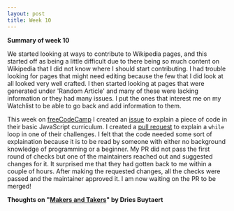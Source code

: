 ```yaml
---
layout: post
title: Week 10
---
```


**Summary of week 10**

We started looking at ways to contribute to Wikipedia pages, and this started off as being a little difficult due to there being so much content on Wikipedia that I did not know where I should start contributing. I had trouble looking for pages that might need editing because the few that I did look at all looked very well crafted. I then started looking at pages that were generated under 'Random Article' and many of these were lacking information or they had many issues. I put the ones that interest me on my Watchlist to be able to go back and add information to them.

This week on [freeCodeCamp](https://github.com/freeCodeCamp/freeCodeCamp) I created an [issue](https://github.com/freeCodeCamp/freeCodeCamp/issues/37682) to explain a piece of code in their basic JavaScript curriculum. I created a [pull request](https://github.com/freeCodeCamp/freeCodeCamp/pull/37683) to explain a <code>while</code> loop in one of their challenges. I felt that the code needed some sort of explaination because it is to be read by someone with either no background knowledge of programming or a beginner. My PR did not pass the first round of checks but one of the maintainers reached out and suggested changes for it. It surprised me that they had gotten back to me within a couple of hours. After making the requested changes, all the checks were passed and the maintainer approved it. I am now waiting on the PR to be merged!

**Thoughts on "[Makers and Takers](https://dri.es/balancing-makers-and-takers-to-scale-and-sustain-open-source)" by Dries Buytaert**
